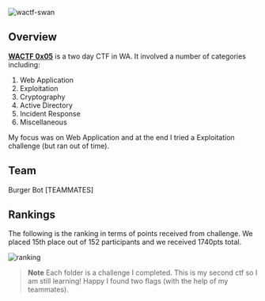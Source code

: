 ![wactf-swan](https://user-images.githubusercontent.com/30396122/205560818-f63d804b-abcc-400e-b341-d3ba00e845e3.png)

## Overview 
**[WACTF 0x05](https://wac.tf/)** is a two day CTF in WA. It involved a number of categories including: 
1. Web Application
2. Exploitation
3. Cryptography
4. Active Directory
5. Incident Response
6. Miscellaneous 

My focus was on Web Application and at the end I tried a Exploitation challenge (but ran out of time). 

## Team
Burger Bot
[TEAMMATES] 

## Rankings
The following is the ranking in terms of points received from challenge. We placed 15th place out of 152 participants and we received 1740pts total. 

![ranking](https://user-images.githubusercontent.com/30396122/205560876-1e70946a-620b-4ae8-a10d-4e65053a4ef8.jpg)

> **Note**
> Each folder is a challenge I completed. This is my second ctf so I am still learning! Happy I found two flags (with the help of my teammates). 
